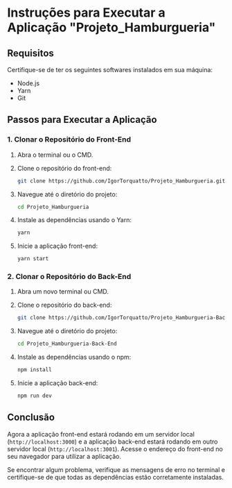 # Instruções para Executar a Aplicação "Projeto_Hamburgueria"

## Requisitos
Certifique-se de ter os seguintes softwares instalados em sua máquina:
- Node.js
- Yarn
- Git

## Passos para Executar a Aplicação

### 1. Clonar o Repositório do Front-End

1. Abra o terminal ou o CMD.
2. Clone o repositório do front-end:

    ```sh
    git clone https://github.com/IgorTorquatto/Projeto_Hamburgueria.git
    ```

3. Navegue até o diretório do projeto:

    ```sh
    cd Projeto_Hamburgueria
    ```

4. Instale as dependências usando o Yarn:

    ```sh
    yarn
    ```

5. Inicie a aplicação front-end:

    ```sh
    yarn start
    ```

### 2. Clonar o Repositório do Back-End

1. Abra um novo terminal ou CMD.
2. Clone o repositório do back-end:

    ```sh
    git clone https://github.com/IgorTorquatto/Projeto_Hamburgueria-Back-End.git
    ```

3. Navegue até o diretório do projeto:

    ```sh
    cd Projeto_Hamburgueria-Back-End
    ```

4. Instale as dependências usando o npm:

    ```sh
    npm install
    ```

5. Inicie a aplicação back-end:

    ```sh
    npm run dev
    ```

## Conclusão

Agora a aplicação front-end estará rodando em um servidor local (`http://localhost:3000`) e a aplicação back-end estará rodando em outro servidor local (`http://localhost:3001`). Acesse o endereço do front-end no seu navegador para utilizar a aplicação.

Se encontrar algum problema, verifique as mensagens de erro no terminal e certifique-se de que todas as dependências estão corretamente instaladas.

